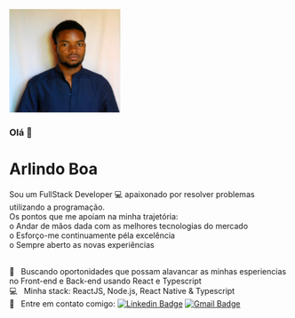 <img width= 200px src="https://github.com/arlindojos/dortt_v3/blob/master/src/assets/images/DSC_5457.jpg" alt="Logo da Proffy" />


### Olá 👋

# Arlindo Boa

Sou um FullStack Developer :computer: apaixonado por resolver problemas utilizando a programação.
<br/>Os pontos que me apoiam na minha trajetória:
<br/>   o Andar de mãos dada com as melhores tecnologias do mercado
<br/>   o Esforço-me continuamente péla excelência
<br/>   o Sempre aberto as novas experiências

<br/> 💙 &nbsp; Buscando oportonidades que possam alavancar as minhas esperiencias no Front-end e Back-end usando React e Typescript
<br/> :computer: &nbsp; Minha stack: ReactJS, Node.js, React Native & Typescript
<br/> :email: &nbsp; Entre em contato comigo: [![Linkedin Badge](https://img.shields.io/badge/-ArlindoBoa-blue?style=flat-square&logo=Linkedin&logoColor=white&link=https://www.linkedin.com/in/arlindo-boa-23048b1b0/)](https://www.linkedin.com/in/arlindo-boa-23048b1b0/)
[![Gmail Badge](https://img.shields.io/badge/-arlindojosboa@gmail.com-c14438?style=flat-square&logo=Gmail&logoColor=white&link=arlindo:arlindojosboa@gmail.com)](arlindo:arlindojosboa@gmail.com)

